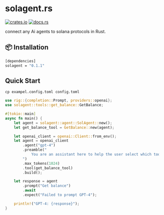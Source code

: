 # solagent.rs   
  [<img alt="crates.io" src="https://img.shields.io/crates/v/solagent?style=for-the-badge&logo=rust">](https://crates.io/crates/solagent)
  [<img alt="docs.rs" src="https://img.shields.io/docsrs/solagent?style=for-the-badge&logo=docs.rs">](https://docs.rs/solagent)

connect any Ai agents to solana protocols in Rust.

## 📦 Installation

```bash
[dependencies]
solagent = "0.1.1"
```

## Quick Start
```shell
cp exampel.config.toml config.toml
```
```rust
use rig::{completion::Prompt, providers::openai};
use solagent::tools::get_balance::GetBalance;

#[tokio::main]
async fn main() {
    let agent = solagent::agent::SolAgent::new();
    let get_balance_tool = GetBalance::new(agent);

    let openai_client = openai::Client::from_env();
    let agent = openai_client
        .agent("gpt-4")
        .preamble("
            You are an assistant here to help the user select which tool is most appropriate to perform operations.
        ")
        .max_tokens(1024)
        .tool(get_balance_tool)
        .build();

    let response = agent
        .prompt("Get balance")
        .await
        .expect("Failed to prompt GPT-4");

    println!("GPT-4: {response}");
}
```
